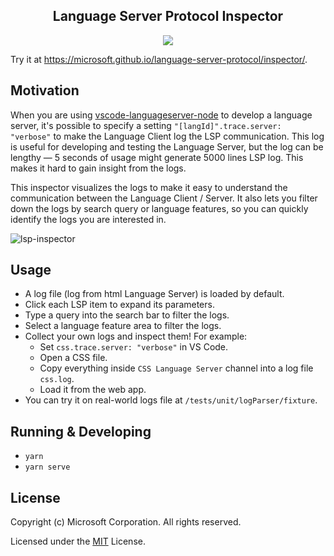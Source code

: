<p>
  <h2 align="center">Language Server Protocol Inspector</h2>
</p>

<p align="center">
  <a href="https://travis-ci.org/Microsoft/language-server-protocol-inspector">
    <img src="https://img.shields.io/travis-ci/Microsoft/language-server-protocol-inspector.svg?style=flat-square">
  </a>
</p>

Try it at https://microsoft.github.io/language-server-protocol/inspector/.

## Motivation

When you are using [vscode-languageserver-node](https://github.com/Microsoft/vscode-languageserver-node) to develop a language server, it's possible to specify a setting `"[langId]".trace.server: "verbose"` to make the Language Client log the LSP communication. This log is useful for developing and testing the Language Server, but the log can be lengthy — 5 seconds of usage might generate 5000 lines LSP log. This makes it hard to gain insight from the logs.

This inspector visualizes the logs to make it easy to understand the communication between the Language Client / Server. It also lets you filter down the logs by search query or language features, so you can quickly identify the logs you are interested in.

![lsp-inspector](https://user-images.githubusercontent.com/4033249/41323525-ba73697a-6e63-11e8-92a3-c655b34126f6.gif)

## Usage

- A log file (log from html Language Server) is loaded by default.
- Click each LSP item to expand its parameters.
- Type a query into the search bar to filter the logs.
- Select a language feature area to filter the logs.
- Collect your own logs and inspect them! For example:
  - Set `css.trace.server: "verbose"` in VS Code.
  - Open a CSS file.
  - Copy everything inside `CSS Language Server` channel into a log file `css.log`.
  - Load it from the web app.
- You can try it on real-world logs file at `/tests/unit/logParser/fixture`.

## Running & Developing

- `yarn`
- `yarn serve`

## License

Copyright (c) Microsoft Corporation. All rights reserved.

Licensed under the [MIT](LICENSE) License.